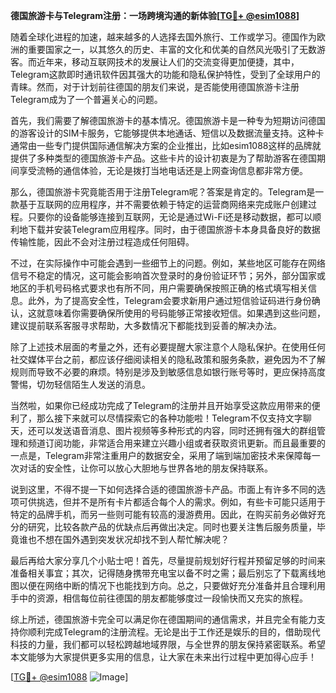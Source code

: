 **德国旅游卡与Telegram注册：一场跨境沟通的新体验[[TG💪+ @esim1088](https://t.me/s/esim1088)]**

随着全球化进程的加速，越来越多的人选择去国外旅行、工作或学习。德国作为欧洲的重要国家之一，以其悠久的历史、丰富的文化和优美的自然风光吸引了无数游客。而近年来，移动互联网技术的发展让人们的交流变得更加便捷，其中，Telegram这款即时通讯软件因其强大的功能和隐私保护特性，受到了全球用户的青睐。然而，对于计划前往德国的朋友们来说，是否能使用德国旅游卡注册Telegram成为了一个普遍关心的问题。

首先，我们需要了解德国旅游卡的基本情况。德国旅游卡是一种专为短期访问德国的游客设计的SIM卡服务，它能够提供本地通话、短信以及数据流量支持。这种卡通常由一些专门提供国际通信解决方案的企业推出，比如esim1088这样的品牌就提供了多种类型的德国旅游卡产品。这些卡片的设计初衷是为了帮助游客在德国期间享受流畅的通信体验，无论是拨打当地电话还是上网查询信息都非常方便。

那么，德国旅游卡究竟能否用于注册Telegram呢？答案是肯定的。Telegram是一款基于互联网的应用程序，并不需要依赖于特定的运营商网络来完成账户创建过程。只要你的设备能够连接到互联网，无论是通过Wi-Fi还是移动数据，都可以顺利地下载并安装Telegram应用程序。同时，由于德国旅游卡本身具备良好的数据传输性能，因此不会对注册过程造成任何阻碍。

不过，在实际操作中可能会遇到一些细节上的问题。例如，某些地区可能存在网络信号不稳定的情况，这可能会影响首次登录时的身份验证环节；另外，部分国家或地区的手机号码格式要求也有所不同，用户需要确保按照正确的格式填写相关信息。此外，为了提高安全性，Telegram会要求新用户通过短信验证码进行身份确认，这就意味着你需要确保所使用的号码能够正常接收短信。如果遇到这些问题，建议提前联系客服寻求帮助，大多数情况下都能找到妥善的解决办法。

除了上述技术层面的考量之外，还有必要提醒大家注意个人隐私保护。在使用任何社交媒体平台之前，都应该仔细阅读相关的隐私政策和服务条款，避免因为不了解规则而导致不必要的麻烦。特别是涉及到敏感信息如银行账号等时，更应保持高度警惕，切勿轻信陌生人发送的消息。

当然啦，如果你已经成功完成了Telegram的注册并且开始享受这款应用带来的便利了，那么接下来就可以尽情探索它的各种功能啦！Telegram不仅支持文字聊天，还可以发送语音消息、图片视频等多种形式的内容，同时还拥有强大的群组管理和频道订阅功能，非常适合用来建立兴趣小组或者获取资讯更新。而且最重要的一点是，Telegram非常注重用户的数据安全，采用了端到端加密技术来保障每一次对话的安全性，让你可以放心大胆地与世界各地的朋友保持联系。

说到这里，不得不提一下如何选择合适的德国旅游卡产品。市面上有许多不同的选项可供挑选，但并不是所有卡片都适合每个人的需求。例如，有些卡可能只适用于特定的品牌手机，而另一些则可能有较高的漫游费用。因此，在购买前务必做好充分的研究，比较各款产品的优缺点后再做出决定。同时也要关注售后服务质量，毕竟谁也不想在国外遇到突发状况却找不到人帮忙解决呢？

最后再给大家分享几个小贴士吧！首先，尽量提前规划好行程并预留足够的时间来准备相关事宜；其次，记得随身携带充电宝以备不时之需；最后别忘了下载离线地图以便在网络中断的情况下也能找到方向。总之，只要做好充分准备并且合理利用手中的资源，相信每位前往德国的朋友都能够度过一段愉快而又充实的旅程。

综上所述，德国旅游卡完全可以满足你在德国期间的通信需求，并且完全有能力支持你顺利完成Telegram的注册流程。无论是出于工作还是娱乐的目的，借助现代科技的力量，我们都可以轻松跨越地域界限，与全世界的朋友保持紧密联系。希望本文能够为大家提供更多实用的信息，让大家在未来出行过程中更加得心应手！

[[TG💪+ @esim1088](https://t.me/s/esim1088) ![Image](https://i.postimg.cc/4NQfJmqS/Snipaste-2025-05-13-00-14-12.png)]